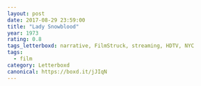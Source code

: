 ```yaml
---
layout: post 
date: 2017-08-29 23:59:00
title: "Lady Snowblood"
year: 1973
rating: 0.8
tags_letterboxd: narrative, FilmStruck, streaming, HDTV, NYC
tags:
  - film
category: Letterboxd
canonical: https://boxd.it/jJIqN
---
```

